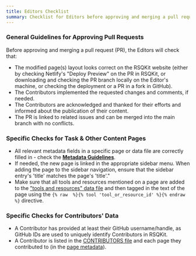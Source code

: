 ```yaml
---
title: Editors Checklist
summary: Checklist for Editors before approving and merging a pull request (PR).
---
```


### General Guidelines for Approving Pull Requests

Before approving and merging a pull request (PR), the Editors will check that:

- The modified page(s) layout looks correct on the RSQKit website (either by checking Netlify's "Deploy Preview" on the 
PR in RSQKit, or downloading and checking the PR branch locally on the Editor's machine, or checking the deployment or a PR in a fork in GitHub).
- The Contributors implemented the requested changes and comments, if needed.
- The Contributors are acknowledged and thanked for their efforts and informed about the publication of their content.
- The PR is linked to related issues and can be merged into the main branch with no conflicts.


### Specific Checks for Task & Other Content Pages

- All relevant metadata fields in a specific page or data file are correctly filled in - check the [**Metadata Guidelines**][metadata_guidlines].
- If needed, the new page is linked in the appropriate sidebar menu. When adding the page to the sidebar navigation, ensure that the sidebar entry's 'title' matches the page's 'title'."
- Make sure that all tools and resources mentioned on a page are added to the ["tools and resources" data file][tools_and_resources] and then tagged in the text of the page
using the `{% raw  %}{% tool 'tool_or_resource_id' %}{% endraw  %}` directive.

### Specific Checks for Contributors' Data

- A Contributor has provided at least their GitHub username/handle, as GitHub IDs are used to uniquely identify Contributors in RSQKit.
- A Contributor is listed in the [CONTRIBUTORS file][contributors] and each page they contributed to (in the [page metadata][metadata_guidlines]).

[metadata_guidlines]: https://everse.software/RSQKit/metadata_guidelines
[tools_and_resources]: https://github.com/EVERSE-ResearchSoftware/RSQKit/blob/main/_data/tool_and_resource_list.yml
[contributors]: https://github.com/EVERSE-ResearchSoftware/RSQKit/blob/main/_data/CONTRIBUTORS.yml
